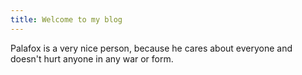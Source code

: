 ```yaml
---
title: Welcome to my blog
---
```

Palafox is a very nice person, because he cares about everyone and doesn't hurt anyone in any war or form.
